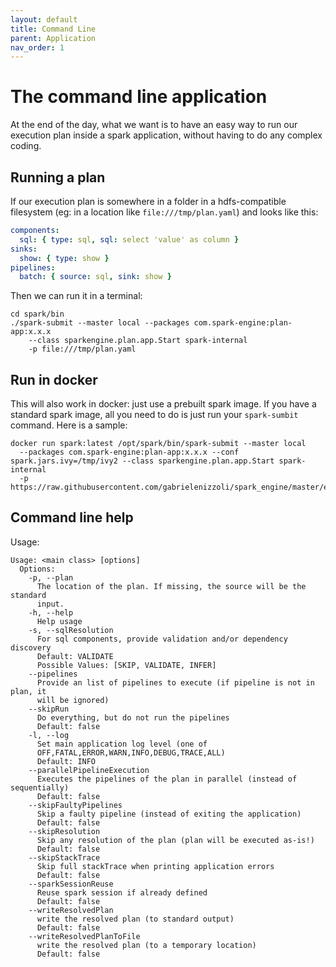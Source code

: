 ```yaml
---
layout: default
title: Command Line
parent: Application
nav_order: 1
---
```


# The command line application

At the end of the day, what we want is to have an easy way to run our execution plan inside a spark application, without having to do any complex coding.

## Running a plan

If our execution plan is somewhere in a folder in a hdfs-compatible filesystem (eg: in a location like `file:///tmp/plan.yaml`) and looks like this:

```yaml
components:
  sql: { type: sql, sql: select 'value' as column }
sinks:
  show: { type: show }
pipelines:
  batch: { source: sql, sink: show }
```

Then we can run it in a terminal:

```shell
cd spark/bin
./spark-submit --master local --packages com.spark-engine:plan-app:x.x.x
    --class sparkengine.plan.app.Start spark-internal 
    -p file:///tmp/plan.yaml
```

## Run in docker

This will also work in docker: just use a prebuilt spark image.
If you have a standard spark image, all you need to do is just run your `spark-sumbit` command. 
Here is a sample:

```shell
docker run spark:latest /opt/spark/bin/spark-submit --master local 
  --packages com.spark-engine:plan-app:x.x.x --conf spark.jars.ivy=/tmp/ivy2 --class sparkengine.plan.app.Start spark-internal 
  -p https://raw.githubusercontent.com/gabrielenizzoli/spark_engine/master/examples/plans/quickStartPlan.yaml
```

## Command line help

Usage:

```text
Usage: <main class> [options]
  Options:
    -p, --plan
      The location of the plan. If missing, the source will be the standard 
      input. 
    -h, --help
      Help usage
    -s, --sqlResolution
      For sql components, provide validation and/or dependency discovery
      Default: VALIDATE
      Possible Values: [SKIP, VALIDATE, INFER]
    --pipelines
      Provide an list of pipelines to execute (if pipeline is not in plan, it 
      will be ignored)
    --skipRun
      Do everything, but do not run the pipelines
      Default: false
    -l, --log
      Set main application log level (one of 
      OFF,FATAL,ERROR,WARN,INFO,DEBUG,TRACE,ALL) 
      Default: INFO
    --parallelPipelineExecution
      Executes the pipelines of the plan in parallel (instead of sequentially)
      Default: false
    --skipFaultyPipelines
      Skip a faulty pipeline (instead of exiting the application)
      Default: false
    --skipResolution
      Skip any resolution of the plan (plan will be executed as-is!)
      Default: false
    --skipStackTrace
      Skip full stackTrace when printing application errors
      Default: false
    --sparkSessionReuse
      Reuse spark session if already defined
      Default: false
    --writeResolvedPlan
      write the resolved plan (to standard output)
      Default: false
    --writeResolvedPlanToFile
      write the resolved plan (to a temporary location)
      Default: false
```
